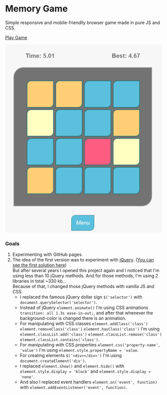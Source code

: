 # Memory Game

Simple responsive and mobile-friendlly browser game made in pure JS and CSS. 

[Play Game](https://mtrajk.github.io/Memory-Game/)

![alt text](https://raw.githubusercontent.com/MTrajK/Memory-Game/master/img/game_screenshot.png "Memory game screenshot")

### Goals

1. Experimenting with GitHub pages.
2. The idea of the first version was to experiment with [jQuery](https://jquery.com/). ([You can see the first solution here](https://github.com/MTrajK/Memory-Game/tree/master/js/jQuery%20solution))\
    But after several years I opened this project again and I noticed that I'm using less than 10 jQuery methods. And for those methods, I'm using 2 libraries in total ~330 kb...\
    Because of that, I changed those jQuery methods with vanilla JS and CSS. 
    * I replaced the famous jQuery dollar sign `$('selector')` with `document.querySelector('selector')`.
    * Instead of jQuery `element.animate()` I'm using CSS animations `transition: all 1.3s ease-in-out;`, and after that whenever the background-color is changed there is an animation.
    * For manipulating with CSS classes `element.addClass('class')` `element.removeClass('class')` `element.hasClass('class')` I'm using `element.classList.add('class')` `element.classList.remove('class')` `element.classList.contains('class')`.
    * For manipulating with CSS properties `element.css('property-name', 'value')` I'm using `element.style.propertyName = 'value`.
    * For creating elements `$('<div></div>')` I'm using `document.createElement('div')`.
    * I replaced `element.show()` and `element.hide()` with `element.style.display = 'block'` and `element.style.display = 'none'`.
    * And also I replaced event handlers `element.on('event', function)` with `element.addEventListener('event', function)`.
